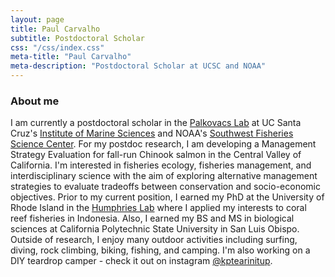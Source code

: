 ```yaml
---
layout: page
title: Paul Carvalho
subtitle: Postdoctoral Scholar
css: "/css/index.css"
meta-title: "Paul Carvalho"
meta-description: "Postdoctoral Scholar at UCSC and NOAA"
---
```


### About me

I am currently a postdoctoral scholar in the [Palkovacs Lab](https://palkovacs.eeb.ucsc.edu/) at UC Santa Cruz's [Institute of Marine Sciences](https://ims.ucsc.edu/) and NOAA's [Southwest Fisheries Science Center](https://www.fisheries.noaa.gov/about/southwest-fisheries-science-center). For my postdoc research, I am developing a Management Strategy Evaluation for fall-run Chinook salmon in the Central Valley of California. I'm interested in fisheries ecology, fisheries management, and interdisciplinary science with the aim of exploring alternative management strategies to evaluate tradeoffs between conservation and socio-economic objectives. Prior to my current position, I earned my PhD at the University of Rhode Island in the [Humphries Lab](http://ahumphrieslab.com/) where I applied my interests to coral reef fisheries in Indonesia. Also, I earned my BS and MS in biological sciences at California Polytechnic State University in San Luis Obispo. Outside of research, I enjoy many outdoor activities including surfing, diving, rock climbing, biking, fishing, and camping. I'm also working on a DIY teardrop camper - check it out on instagram [@kptearinitup](https://www.instagram.com/kptearinitup/?hl=de).
